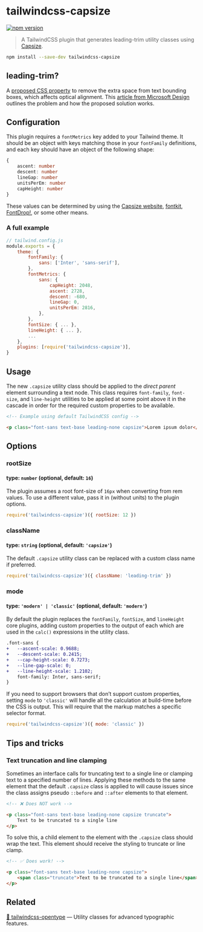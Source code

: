 # tailwindcss-capsize

[![npm version][npm-img]][npm-url]

> A TailwindCSS plugin that generates leading-trim utility classes using [Capsize](https://github.com/seek-oss/capsize).

```bash
npm install --save-dev tailwindcss-capsize
```

## leading-trim?

A [proposed CSS property](https://www.w3.org/TR/css-inline-3/#leading-trim) to remove the extra space from text bounding boxes, which affects optical alignment. This [article from Microsoft Design][] outlines the problem and how the proposed solution works.

## Configuration

This plugin requires a `fontMetrics` key added to your Tailwind theme. It should be an object with keys matching those in your `fontFamily` definitions, and each key should have an object of the following shape:

```ts
{
	ascent: number
	descent: number
	lineGap: number
	unitsPerEm: number
	capHeight: number
}
```

These values can be determined by using the [Capsize website](https://seek-oss.github.io/capsize/), [fontkit](https://github.com/foliojs/fontkit), [FontDrop!](https://fontdrop.info), or some other means.

### A full example

```js
// tailwind.config.js
module.exports = {
	theme: {
		fontFamily: {
			sans: ['Inter', 'sans-serif'],
		},
		fontMetrics: {
			sans: {
				capHeight: 2048,
				ascent: 2728,
				descent: -680,
				lineGap: 0,
				unitsPerEm: 2816,
			},
		},
		fontSize: { ... },
		lineHeight: { ... },
		...
	},
	plugins: [require('tailwindcss-capsize')],
}
```

## Usage

The new `.capsize` utility class should be applied to the _direct parent_ element surrounding a text node. This class requires `font-family`, `font-size`, and `line-height` utilities to be applied at some point above it in the cascade in order for the required custom properties to be available.

```html
<!-- Example using default TailwindCSS config -->

<p class="font-sans text-base leading-none capsize">Lorem ipsum dolor</p>
```

## Options

### rootSize

#### type: `number` (optional, default: `16`)

The plugin assumes a root font-size of `16px` when converting from rem values. To use a different value, pass it in (without units) to the plugin options.

```js
require('tailwindcss-capsize')({ rootSize: 12 })
```

### className

#### type: `string` (optional, default: `'capsize'`)

The default `.capsize` utility class can be replaced with a custom class name if preferred.

```js
require('tailwindcss-capsize')({ className: 'leading-trim' })
```

### mode

#### type: `'modern' | 'classic'` (optional, default: `'modern'`)

By default the plugin replaces the `fontFamily`, `fontSize`, and `lineHeight` core plugins, adding custom properties to the output of each which are used in the `calc()` expressions in the utility class.

```diff
.font-sans {
+	--ascent-scale: 0.9688;
+	--descent-scale: 0.2415;
+	--cap-height-scale: 0.7273;
+	--line-gap-scale: 0;
+	--line-height-scale: 1.2102;
	font-family: Inter, sans-serif;
}
```

If you need to support browsers that don’t support custom properties, setting `mode` to `'classic'` will handle all the calculation at build-time before the CSS is output. This will require that the markup matches a specific selector format.

```js
require('tailwindcss-capsize')({ mode: 'classic' })
```

## Tips and tricks

### Text truncation and line clamping

Sometimes an interface calls for truncating text to a single line or clamping text to a specified number of lines. Applying these methods to the same element that the default `.capsize` class is applied to will cause issues since the class assigns pseudo `::before` and `::after` elements to that element.

```html
<!-- ❌ Does NOT work -->

<p class="font-sans text-base leading-none capsize truncate">
	Text to be truncated to a single line
</p>
```

To solve this, a child element to the element with the `.capsize` class should wrap the text. This element should receive the styling to truncate or line clamp.

```html
<!-- ✅ Does work! -->

<p class="font-sans text-base leading-none capsize">
	<span class="truncate">Text to be truncated to a single line</span>
</p>
```

## Related

[🔡 tailwindcss-opentype](https://github.com/stormwarning/tailwindcss-opentype) — Utility classes for advanced typographic features.

[npm-url]: https://www.npmjs.com/package/tailwindcss-capsize
[npm-img]: https://img.shields.io/npm/v/tailwindcss-capsize.svg?style=flat-square
[article from microsoft design]: https://medium.com/microsoft-design/leading-trim-the-future-of-digital-typesetting-d082d84b202
